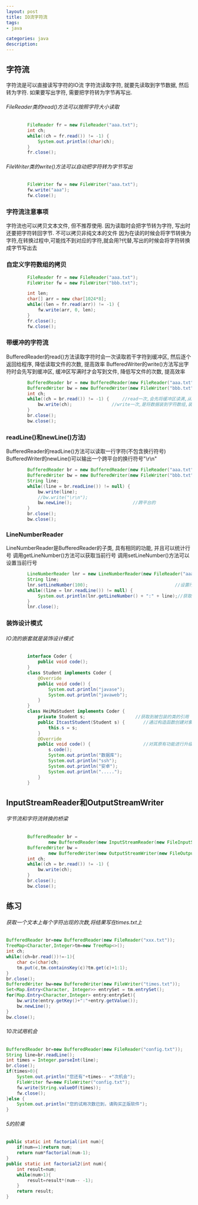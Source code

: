 ```yaml
---
layout: post
title: IO流字符流
tags:
- java

categories: java
description:
---
```

## 字符流
 字符流是可以直接读写字符的IO流
 字符流读取字符, 就要先读取到字节数据, 然后转为字符. 如果要写出字符, 需要把字符转为字节再写出.    
###### FileReader类的read()方法可以按照字符大小读取
```java
		FileReader fr = new FileReader("aaa.txt");				
		int ch;
		while((ch = fr.read()) != -1) {							
			System.out.println((char)ch);						
		}		
		fr.close();											
```

###### FileWriter类的write()方法可以自动把字符转为字节写出
```java
		FileWriter fw = new FileWriter("aaa.txt");
		fw.write("aaa");
		fw.close();
```


### 字符流注意事项
字符流也可以拷贝文本文件, 但不推荐使用. 因为读取时会把字节转为字符, 写出时还要把字符转回字节.
不可以拷贝非纯文本的文件
因为在读的时候会将字节转换为字符,在转换过程中,可能找不到对应的字符,就会用?代替,写出的时候会将字符转换成字节写出去


### 自定义字符数组的拷贝
```java
		FileReader fr = new FileReader("aaa.txt");			
		FileWriter fw = new FileWriter("bbb.txt");			

		int len;
		char[] arr = new char[1024*8];						
		while((len = fr.read(arr)) != -1) {					
			fw.write(arr, 0, len);							
		}
		fr.close();										
		fw.close();
```

### 带缓冲的字符流
BufferedReader的read()方法读取字符时会一次读取若干字符到缓冲区, 然后逐个返回给程序, 降低读取文件的次数, 提高效率
BufferedWriter的write()方法写出字符时会先写到缓冲区, 缓冲区写满时才会写到文件, 降低写文件的次数, 提高效率
```java
		BufferedReader br = new BufferedReader(new FileReader("aaa.txt"));
		BufferedWriter bw = new BufferedWriter(new FileWriter("bbb.txt"));
		int ch;				
		while((ch = br.read()) != -1) {		//read一次,会先将缓冲区读满,从缓冲去中一个一个的返给临时变量c
			bw.write(ch);				//write一次,是将数据装到字符数组,装满后再一起写出去
		}
		br.close();							
		bw.close();  
```

### readLine()和newLine()方法)
BufferedReader的readLine()方法可以读取一行字符(不包含换行符号)
BufferedWriter的newLine()可以输出一个跨平台的换行符号"\r\n"
```java
		BufferedReader br = new BufferedReader(new FileReader("aaa.txt"));
		BufferedWriter bw = new BufferedWriter(new FileWriter("bbb.txt"));
		String line;
		while((line = br.readLine()) != null) {
			bw.write(line);
			//bw.write("\r\n");				
			bw.newLine();						//跨平台的
		}
		br.close();
		bw.close();
```

### LineNumberReader
 LineNumberReader是BufferedReader的子类, 具有相同的功能, 并且可以统计行号
调用getLineNumber()方法可以获取当前行号
调用setLineNumber()方法可以设置当前行号

```java
		LineNumberReader lnr = new LineNumberReader(new FileReader("aaa.txt"));
		String line;
		lnr.setLineNumber(100);									//设置行号
		while((line = lnr.readLine()) != null) {
			System.out.println(lnr.getLineNumber() + ":" + line);//获取行号
		}
		lnr.close();
```

### 装饰设计模式
###### IO流的嵌套就是装饰设计模式
```java
		interface Coder {
			public void code();
		}
		class Student implements Coder {
			@Override
			public void code() {
				System.out.println("javase");
				System.out.println("javaweb");
			}
		}
		class HeiMaStudent implements Coder {
			private Student s;					 //获取到被包装的类的引用
			public ItcastStudent(Student s) {		//通过构造函数创建对象的时候,传入被包装的对象
				this.s = s;
			}
			@Override
			public void code() {					//对其原有功能进行升级
				s.code();
				System.out.println("数据库");
				System.out.println("ssh");
				System.out.println("安卓");
				System.out.println(".....");
			}
		}
```

##  InputStreamReader和OutputStreamWriter
###### 字节流和字符流转换的桥梁
```java
		BufferedReader br = 									
				new BufferedReader(new InputStreamReader(new FileInputStream("UTF-8.txt"), "UTF-8"));
		BufferedWriter bw = 					
				new BufferedWriter(new OutputStreamWriter(new FileOutputStream("GBK.txt"), "GBK"));
		int ch;
		while((ch = br.read()) != -1) {
			bw.write(ch);
		}
		br.close();
		bw.close();
```


## 练习
###### 获取一个文本上每个字符出现的次数,将结果写在times.txt上
```java
BufferedReader br=new BufferedReader(new FileReader("xxx.txt"));
TreeMap<Character,Integer>tm=new TreeMap<>();
int ch;
while((ch=br.read())!=-1){
    char c=(char)ch;
    tm.put(c,tm.containsKey(c)?tm.get(c)+1:1);
}
br.close();
BufferedWriter bw=new BufferedWriter(new FileWriter("times.txt"));
Set<Map.Entry<Character, Integer>> entrySet = tm.entrySet();
for(Map.Entry<Character,Integer> entry:entrySet){
    bw.write(entry.getKey()+":"+entry.getValue());
    bw.newLine();
}
bw.close();
```
###### 10次试用机会
```java
BufferedReader br=new BufferedReader(new FileReader("config.txt"));
String line=br.readLine();
int times = Integer.parseInt(line);
br.close();
if(times>0){
    System.out.println("您还有"+times-- +"次机会");
    FileWriter fw=new FileWriter("config.txt");
    fw.write(String.valueOf(times));
    fw.close();
}else {
    System.out.println("您的试用次数已到，请购买正版软件");
}
```
###### 5的阶乘
```java
public static int factorial(int num){
    if(num==1)return num;
    return num*factorial(num-1);
}
public static int factorial2(int num){
    int result=num;
    while(num>1){
        result=result*(num-- -1);
    }
    return result;
}
```

